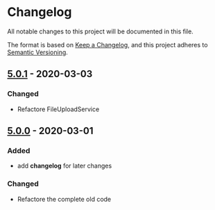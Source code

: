 # Changelog

All notable changes to this project will be documented in this file.

The format is based on [Keep a Changelog](https://keepachangelog.com/en/1.0.0/),
and this project adheres to [Semantic Versioning](https://semver.org/spec/v2.0.0.html).

## [5.0.1] - 2020-03-03

### Changed

-   Refactore FileUploadService

## [5.0.0] - 2020-03-01

### Added

-   add **changelog** for later changes

### Changed

-   Refactore the complete old code

[unreleased]: https://github.com/uniprank/ngx-file-uploader/tree/master
[5.0.0]: https://github.com/uniprank/ngx-file-uploader/tree/5.0.0
[5.0.1]: https://github.com/uniprank/ngx-file-uploader/tree/5.0.1
